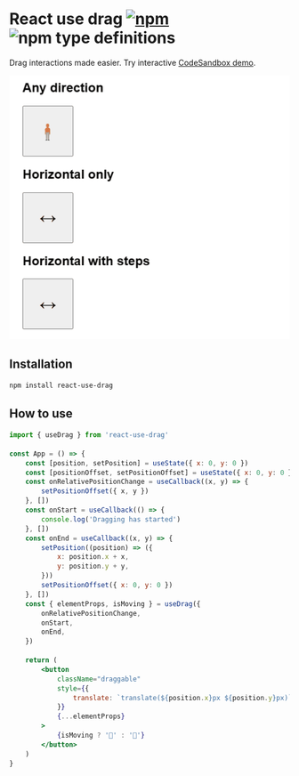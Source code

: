 # React use drag [![npm](https://img.shields.io/npm/v/react-use-drag.svg)](https://www.npmjs.com/package/react-use-drag) ![npm type definitions](https://img.shields.io/npm/types/react-use-drag.svg)

Drag interactions made easier. Try interactive [CodeSandbox demo](https://codesandbox.io/p/sandbox/react-use-drag-trjpqp?file=%2Fsrc%2FApp.js).

![UI example](https://raw.githubusercontent.com/FilipChalupa/react-use-drag/HEAD/screencast.gif)

## Installation

```bash
npm install react-use-drag
```

## How to use

```jsx
import { useDrag } from 'react-use-drag'

const App = () => {
	const [position, setPosition] = useState({ x: 0, y: 0 })
	const [positionOffset, setPositionOffset] = useState({ x: 0, y: 0 })
	const onRelativePositionChange = useCallback((x, y) => {
		setPositionOffset({ x, y })
	}, [])
	const onStart = useCallback(() => {
		console.log('Dragging has started')
	}, [])
	const onEnd = useCallback((x, y) => {
		setPosition((position) => ({
			x: position.x + x,
			y: position.y + y,
		}))
		setPositionOffset({ x: 0, y: 0 })
	}, [])
	const { elementProps, isMoving } = useDrag({
		onRelativePositionChange,
		onStart,
		onEnd,
	})

	return (
		<button
			className="draggable"
			style={{
				translate: `translate(${position.x}px ${position.y}px)`,
			}}
			{...elementProps}
		>
			{isMoving ? '🚶' : '🧍'}
		</button>
	)
}
```
